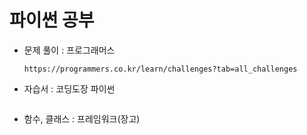 # 파이썬 공부

- 문제 풀이 : 프로그래머스

  ```
  https://programmers.co.kr/learn/challenges?tab=all_challenges
  ```

- 자습서 : 코딩도장 파이썬

  ```
  
  ```

- 함수, 클래스 : 프레임워크(장고)

  ```
  
  ```

  